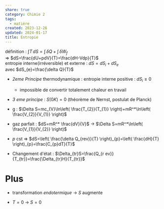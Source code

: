 ```yaml
---  
share: true  
category: Chimie 2  
tags:  
  - matière  
created: 2023-12-26  
updated: 2024-01-17  
title: Entropie  
---  
```

  
définition : $\int T \, dS=\int  \, \delta Q+\int  \, \delta W_{f}$  
	⇒ $dS=\frac{dU+pdV}{T}=\frac{dH-Vdp}{T}$  
entropie interne(irréversible) et externe : $dS=dS_{i}+dS_{e}$  
	avec $dS_{e}=\frac{\delta Q}{T}$  
  
- *2eme Principe* thermodynamique : entropie interne positive : $dS_{i} \geq 0$  
	- impossible de convertir totalement chaleur en travail  
  
- *3 eme principe* : $S(0K)=0$ (théorème de Nernst, postulat de Planck)  
  
- g : $\Delta S=mc_{V}\ln\left( \frac{T_{2}}{T_{1}} \right)+mR^*\ln\left( \frac{V_{2}}{V_{1}} \right)$   
  
- gaz parfait : $dS=mR^* \frac{dV}{V}$ → $\Delta S=mR^*\ln\left( \frac{V_{1}}{V_{2}} \right)$  
  
- $p$ cst ⇒ $dS=\left( \frac{\delta Q_{rev}}{T} \right)_{p}=\left( \frac{dH}{T} \right)_{p}=\frac{C_{p}dT}{T}$  
  
- Changement d'état : $\Delta_{tr}S=\frac{Q_{r ev}}{T_{tr}}=\frac{\Delta_{tr}H}{T_{tr}}$  
# Plus  
  
  
- transformation *endotermique* → $S$ augmente  
  
- $T=0$ → $S=0$  
